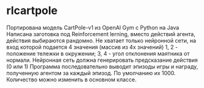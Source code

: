 # rlcartpole
Портирована модель CartPole-v1 из OpenAI Gym с Python на Java Написана заготовка под Reinforcement lerning, вместо действий агента, действия выбираются рандомно.
Не хватает только нейронной сети, на вход которой подается 4 значения (массив из 4х значений) 
1, 2 - положение тележки в окружении; 
3, 4 - угол отклонения маятника от нормали.
Нейронная сеть должна генерировать предсказание действия (0 или 1)
Программа последовательно выводит эпизоды игры и награду, полученную агентом за каждый эпизод. По умолчанию их 1000. Количество можно изменить в основном классе. 
